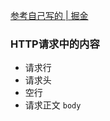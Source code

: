 [参考自己写的 | 掘金](https://juejin.im/post/5c650256e51d4501387b5578)
### HTTP请求中的内容
- 请求行
- 请求头 
- 空行
- 请求正文 `body`
